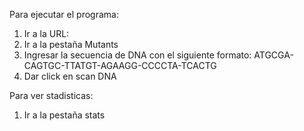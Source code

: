 Para ejecutar el programa:

1. Ir a la URL:
2. Ir a la pestaña Mutants
3. Ingresar la secuencia de DNA con el siguiente formato: 
   ATGCGA-CAGTGC-TTATGT-AGAAGG-CCCCTA-TCACTG
4. Dar click en scan DNA

Para ver stadisticas:
1. Ir a la pestaña stats


